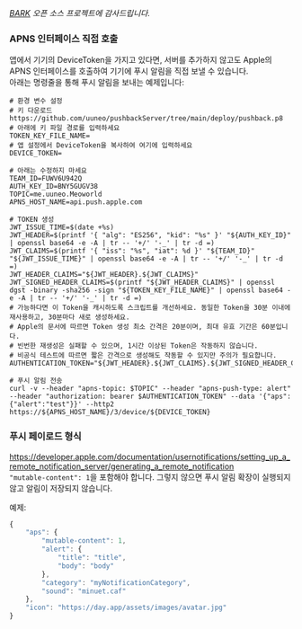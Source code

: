 
 *[BARK](https://github.com/Finb/Bark) 오픈 소스 프로젝트에 감사드립니다.*  
### APNS 인터페이스 직접 호출
앱에서 기기의 DeviceToken을 가지고 있다면, 서버를 추가하지 않고도 Apple의 APNS 인터페이스를 호출하여 기기에 푸시 알림을 직접 보낼 수 있습니다.<br>
아래는 명령줄을 통해 푸시 알림을 보내는 예제입니다:

```shell
# 환경 변수 설정
# 키 다운로드 https://github.com/uuneo/pushbackServer/tree/main/deploy/pushback.p8
# 아래에 키 파일 경로를 입력하세요
TOKEN_KEY_FILE_NAME=
# 앱 설정에서 DeviceToken을 복사하여 여기에 입력하세요
DEVICE_TOKEN=

# 아래는 수정하지 마세요
TEAM_ID=FUWV6U942Q
AUTH_KEY_ID=BNY5GUGV38
TOPIC=me.uuneo.Meoworld
APNS_HOST_NAME=api.push.apple.com

# TOKEN 생성
JWT_ISSUE_TIME=$(date +%s)
JWT_HEADER=$(printf '{ "alg": "ES256", "kid": "%s" }' "${AUTH_KEY_ID}" | openssl base64 -e -A | tr -- '+/' '-_' | tr -d =)
JWT_CLAIMS=$(printf '{ "iss": "%s", "iat": %d }' "${TEAM_ID}" "${JWT_ISSUE_TIME}" | openssl base64 -e -A | tr -- '+/' '-_' | tr -d =)
JWT_HEADER_CLAIMS="${JWT_HEADER}.${JWT_CLAIMS}"
JWT_SIGNED_HEADER_CLAIMS=$(printf "${JWT_HEADER_CLAIMS}" | openssl dgst -binary -sha256 -sign "${TOKEN_KEY_FILE_NAME}" | openssl base64 -e -A | tr -- '+/' '-_' | tr -d =)
# 가능하다면 이 Token을 캐시하도록 스크립트를 개선하세요. 동일한 Token을 30분 이내에 재사용하고, 30분마다 새로 생성하세요.
# Apple의 문서에 따르면 Token 생성 최소 간격은 20분이며, 최대 유효 기간은 60분입니다.
# 빈번한 재생성은 실패할 수 있으며, 1시간 이상된 Token은 작동하지 않습니다.
# 비공식 테스트에 따르면 짧은 간격으로 생성해도 작동할 수 있지만 주의가 필요합니다.
AUTHENTICATION_TOKEN="${JWT_HEADER}.${JWT_CLAIMS}.${JWT_SIGNED_HEADER_CLAIMS}"

# 푸시 알림 전송
curl -v --header "apns-topic: $TOPIC" --header "apns-push-type: alert" --header "authorization: bearer $AUTHENTICATION_TOKEN" --data '{"aps":{"alert":"test"}}' --http2 https://${APNS_HOST_NAME}/3/device/${DEVICE_TOKEN}
```

### 푸시 페이로드 형식
https://developer.apple.com/documentation/usernotifications/setting_up_a_remote_notification_server/generating_a_remote_notification<br>
`"mutable-content": 1`을 포함해야 합니다. 그렇지 않으면 푸시 알림 확장이 실행되지 않고 알림이 저장되지 않습니다.<br>

예제:
```js
{
    "aps": {
        "mutable-content": 1,
        "alert": {
            "title": "title",
            "body": "body"
        },
        "category": "myNotificationCategory",
        "sound": "minuet.caf"
    },
    "icon": "https://day.app/assets/images/avatar.jpg"
}
```